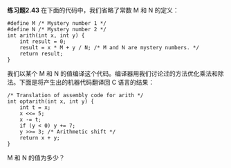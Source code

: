 **练习题2.43** 在下面的代码中，我们省略了常数 M 和 N 的定义：
```
#define M /* Mystery number 1 */
#define N /* Mystery number 2 */
int arith(int x, int y) {
	int result = 0;
	result = x * M + y / N; /* M and N are mystery numbers. */
	return result;
}
```
我们以某个 M 和 N 的值编译这个代码。编译器用我们讨论过的方法优化乘法和除法。下面是将产生出的机器代码翻译回 C 语言的结果：
```
/* Translation of assembly code for arith */
int optarith(int x, int y) {
	int t = x;
	x <<= 5;
	x -= t;
	if (y < 0) y += 7;
	y >>= 3; /* Arithmetic shift */
	return x + y;
}
```
M 和 N 的值为多少？
